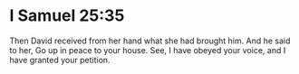 # I Samuel 25:35

Then David received from her hand what she had brought him. And he said to her, Go up in peace to your house. See, I have obeyed your voice, and I have granted your petition.
